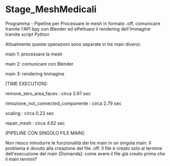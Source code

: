 # Stage_MeshMedicali
Programma - Pipeline per Processare le mesh in formato .off, comunicare tramite l'API bpy con Blender ed effettuare il rendering dell'Immagine tramite script Python

Attualmente queste operazioni sono separate in tre main diversi:

main 1: processare la mesh

main 2: comunicare con Blender

main 3: rendering Immagine



[TIME EXECUTION]:

remove_zero_area_faces : circa 3.97 sec

rimozione_not_connected_componente : circa 2.79 sec

scaling : circa 0.23 sec

repair_mesh : circa 4.62 sec




[PIPELINE CON SINGOLO FILE MAIN]:

Non riesco introdurre le funzionalità dei tre main in un singola main.
Il problema è dovuto alla creazione del file .off.
Il file è creato solo al termine dell'esecuzione del main
[Domanda]: come avere il file già creato prima che il main termini?

